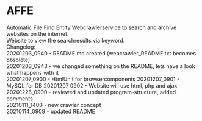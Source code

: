 # AFFE
Automatic File Find Entity
Webcrawlerservice to search and archive websites on the internet.<br>
Website to view the searchresults via keyword.<br>
Changelog:<br>
20201203_0940  - README.md created (webcrawler_README.txt becomes obsolete)<br>
20201203_0943  - we changed something on the README, lets have a look what happens with it<br>
20201207_0900  - HtmlUnit for browsercomponents
20201207_0901  - MySQL for DB
20201207_0902  - Website will use html, php and ajax
20201228_0900  - reviewed and updated program-structure, added comments<br>
20210111_1400  - new crawler concept<br>
20210114_0909  - updated README<br>
